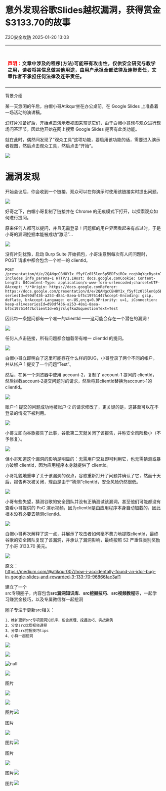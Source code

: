 #  意外发现谷歌Slides越权漏洞，获得赏金$3133.70的故事   
 Z2O安全攻防   2025-01-20 13:03  
  
<table><tbody><tr><td data-colwidth="557" width="557" valign="top" style="word-break: break-all;"><h1 data-selectable-paragraph="" style="white-space: normal;outline: 0px;max-width: 100%;font-family: -apple-system, system-ui, &#34;Helvetica Neue&#34;, &#34;PingFang SC&#34;, &#34;Hiragino Sans GB&#34;, &#34;Microsoft YaHei UI&#34;, &#34;Microsoft YaHei&#34;, Arial, sans-serif;letter-spacing: 0.544px;background-color: rgb(255, 255, 255);box-sizing: border-box !important;overflow-wrap: break-word !important;"><strong style="outline: 0px;max-width: 100%;box-sizing: border-box !important;overflow-wrap: break-word !important;"><span style="outline: 0px;max-width: 100%;font-size: 18px;box-sizing: border-box !important;overflow-wrap: break-word !important;"><span style="color: rgb(255, 0, 0);"><strong><span style="font-size: 15px;"><span leaf="">声明：</span></span></strong></span><span style="font-size: 15px;"></span></span></strong><span style="outline: 0px;max-width: 100%;font-size: 18px;box-sizing: border-box !important;overflow-wrap: break-word !important;"><span style="font-size: 15px;"><span leaf="">文章中涉及的程序(方法)可能带有攻击性，仅供安全研究与教学之用，读者将其信息做其他用途，由用户承担全部法律及连带责任，文章作者不承担任何法律及连带责任。</span></span></span></h1></td></tr></tbody></table>  
背景介绍  
  
某一天悠闲的午后，白帽小哥Atikqur坐在办公桌前，在 Google Slides 上准备着一场活动的演讲稿。  
  
幻灯片准备好后，开始点击演示者视图来预览它们，由于白帽小哥想与观众进行现场问答环节，因此他开始在网上搜索 Google Slides 是否有此类功能。  
  
就在此时，偶然间发现了“观众工具”这项功能，要启用该功能的话，需要进入演示者视图，然后点击观众工具，然后点击“开始”。  
  
![](https://mmbiz.qpic.cn/sz_mmbiz_png/hZj512NN8jkw1I6Y5F8f5LYtbtic0bu4xaX23UQ53s2D3Xwk89I0rjmzt4QVJHvR4Tq1oIRPE3E6v4cHYUUXpGA/640?wx_fmt=png&from=appmsg "")  
# 漏洞发现  
  
开始会议后，你会收到一个链接，观众可以在你演示时使用该链接实时提出问题。  
  
![](https://mmbiz.qpic.cn/sz_mmbiz_png/hZj512NN8jkw1I6Y5F8f5LYtbtic0bu4xZ3MjtFqvQxVc4uQlo41IU09PW0zj6oNicYZa6SduU3SEy8UD38iaXVeQ/640?wx_fmt=png&from=appmsg "")  
  
好奇之下，白帽小哥复制了链接并在 Chrome 的无痕模式下打开，以探索观众如何进行提问。  
  
原来任何人都可以提问，并且无需登录！问题框的用户界面看起来有点过时，于是小哥的漏洞挖掘本能被成功“激活”…  
  
![](https://mmbiz.qpic.cn/sz_mmbiz_png/hZj512NN8jkw1I6Y5F8f5LYtbtic0bu4xYoT1ddicjhzXmEPUqIuiaSJVbu8MlKfzSW8DYm5hbPqvvgG19fT6k9cg/640?wx_fmt=png&from=appmsg "")  
  
没有片刻犹豫，启动 Burp Suite 开始抓包，小哥注意到每次有人问问题时，POST 请求中都会包含一个唯一的 clientId。  
```
POST /presentation/d/e/2QANgcCBH8YIx_f5yfCz0l5len6p5BDFsiROx_rcqbOqYgcByotn7pOpaS3kXb3YYffwepoOXCyzanE8ZCIw/submitquestion?includes_info_params=1 HTTP/1.1Host: docs.google.comCookie: Content-Length: 84Content-Type: application/x-www-form-urlencoded;charset=UTF-8Accept: */*Origin: https://docs.google.comReferer: https://docs.google.com/presentation/d/e/2QANgcCBH8YIx_f5yfCz0l5len6p5BDFsiROx_rcqbOqYgcByotn7pOpaS3kXb3YYffwepoOXCyzanE8ZCIw/askquestion?seriesId=d90df436-a253-48a1-8aea-bf5c19761447Accept-Encoding: gzip, deflate, brAccept-Language: en-US,en;q=0.9Priority: u=1, iConnection: keep-aliveseriesId=d90df436-a253-48a1-8aea-bf5c19761447&clientId=e5j7slqfku2&questionText=Test
```  
  
因此每一条提问都有一个唯一的clientId ——这可能会存在一个潜在的漏洞！  
  
![](https://mmbiz.qpic.cn/sz_mmbiz_png/hZj512NN8jkw1I6Y5F8f5LYtbtic0bu4x4VloiccVZy8PA6jqHuLyEWv1IJUBr3kGHnlrJwKBJVp9ibmPe6rfNn4A/640?wx_fmt=png&from=appmsg "")  
  
任何人点击链接，所有问题都会加载带有唯一 clientId 的提问。  
  
![](https://mmbiz.qpic.cn/sz_mmbiz_png/hZj512NN8jkw1I6Y5F8f5LYtbtic0bu4xIsZoILib29EpEgjd5CXsCpusLOsWBpTbgztx221HSx3vvXJ0VBCEQZg/640?wx_fmt=png&from=appmsg "")  
  
白帽小哥立即明白了这里可能存在什么样的BUG，小哥登录了两个不同的帐户，并从帐户 1 提交了一个问题“Test”。  
  
然后，在另一个浏览器中使用 account-2，复制了 account-1 提问的 clientId，然后拦截account-2提交问题时的请求，然后将其clientId替换为account-1的clientId。  
  
![](https://mmbiz.qpic.cn/sz_mmbiz_png/hZj512NN8jkw1I6Y5F8f5LYtbtic0bu4xqoEzsuPzDiaKhRjk9h4tvKHQe5wsuVCzuQvnxxEt0xnC5NuVO8Ir2FQ/640?wx_fmt=png&from=appmsg "")  
  
账户-1 提交的问题成功地被账户-2 的请求修改了，更关键的是，这甚至可以在不登录的情况下被利用。  
  
![](https://mmbiz.qpic.cn/sz_mmbiz_png/hZj512NN8jkw1I6Y5F8f5LYtbtic0bu4xN3A3llP1nIcD4nU9KVx7LtcktibG5tSE92vJdJnql1ia2lRERqGJKEPw/640?wx_fmt=png&from=appmsg "")  
  
小哥立即向谷歌报告了此事，谷歌第二天就关闭了该报告，并称安全风险极小（不予修复）。  
  
![](https://mmbiz.qpic.cn/sz_mmbiz_png/hZj512NN8jkw1I6Y5F8f5LYtbtic0bu4xWg4rGm08tVHr1tStbFuOcYe2tl0UToXM4g83uWozYSBOEBxK9rSmDA/640?wx_fmt=png&from=appmsg "")  
  
但小哥知道这个漏洞的影响是明显的：无需用户交互即可利用它，也无需猜测或暴力破解 clientId，因为应用程序本身就提供了 clientId。  
  
小哥礼貌地重申了关于该漏洞的观点，谷歌重新打开了问题并确认了它，然而十天后，报告再次被关闭，理由是由于“猜测”clientId，安全风险仍然很低。  
  
![](https://mmbiz.qpic.cn/sz_mmbiz_png/hZj512NN8jkw1I6Y5F8f5LYtbtic0bu4xJeSf51mvIYrfHpVCurQxiajlictXIJibFmiaopVqccnyjuOYqJJ4Xlz79g/640?wx_fmt=png&from=appmsg "")  
  
小哥有些失望，猜测谷歌的安全团队并没有正确测试该漏洞，甚至他们可能都没有查看小哥提供的 PoC 演示视频，因为clientId是由应用程序本身自动加载的，因此根本没有必要去猜测clientId。  
  
![](https://mmbiz.qpic.cn/sz_mmbiz_png/h8P1KUHOKubYoDpEiaibMCSNicx1wtZiaTAW5CSX75jBJh8HfmLO7lmZFA2P9SXDMzATcw5SYeXw1Jex8CsGHd7BQQ/640?wx_fmt=png&from=appmsg "")  
  
白帽小哥再次解释了这一点，并展示了攻击者如何毫不费力地提取clientId，最终谷歌的安全团队复现了该漏洞，并承认了漏洞影响，最终按照 S2 严重性类别奖励了小哥 3133.70 美元。  
  
![](https://mmbiz.qpic.cn/sz_mmbiz_png/hZj512NN8jkw1I6Y5F8f5LYtbtic0bu4xDcdd8bG57cmKhHAc4zzQaXQYKEwXyOs4TRNZMdgJD31zSJSxQ7Ydyw/640?wx_fmt=png&from=appmsg "")  
  
原文：  
https://medium.com/@atikqur007/how-i-accidentally-found-an-idor-bug-in-google-slides-and-rewarded-3-133-70-96866fac3af1  
  
建立了一个  
src专项圈子，内容包含**src漏洞知识库**、**src挖掘技巧**、**src视频教程**等，一起学习赚赏金技巧，以及专属微信群一起挖洞  
  
圈子专注于更新src相关：  
  
```
1、维护更新src专项漏洞知识库，包含原理、挖掘技巧、实战案例
2、分享src优质视频课程
3、分享src挖掘技巧tips
4、小群一起挖洞
```  
  
  
  
![](https://mmbiz.qpic.cn/sz_mmbiz_png/h8P1KUHOKuaRqDOYRFjU73rIsVy2ISg41LkR0ezBlmjJY4Lwgg8mr1A5efwqe0yGE9KTQwLPJTe9zyv3wgYnhA/640?wx_fmt=other&wxfrom=5&wx_lazy=1&wx_co=1&tp=webp "")  
  
![](https://mmbiz.qpic.cn/sz_mmbiz_png/h8P1KUHOKuY813zmiaXibeTuHFXd8WtJAOXg868PqXyjsACp9LhuEeyfB2kTZVOt5Pz48txg7ueRUvDdeefTNKdg/640?wx_fmt=other&wxfrom=5&wx_lazy=1&wx_co=1&tp=webp "")  
  
![](https://mmbiz.qpic.cn/sz_mmbiz_jpg/h8P1KUHOKuZDDDv3NsbJDuSicLzBbwVDCPFgbmiaJ4ibf4LRgafQDdYodOgakdpbU1H6XfFQCL81VTudGBv2WniaDA/640?wx_fmt=other&wxfrom=5&wx_lazy=1&wx_co=1&tp=webp "null")  
  
  
  
![](https://mmbiz.qpic.cn/sz_mmbiz_jpg/h8P1KUHOKuY6DfYOuUzWiaPBBq4L5bV9ZRMpUcFktl9oiazJicibKEVwZoWo5dEaXGHIoa6yOEkfnicbMibJDALxuk1w/640?wx_fmt=other&wxfrom=5&wx_lazy=1&wx_co=1&tp=webp "")  
  
图片  
  
![](https://mmbiz.qpic.cn/sz_mmbiz_png/h8P1KUHOKuaRqDOYRFjU73rIsVy2ISg4Bd1oBmTkA5xlNwZM5fLghYeibMBttWrf57h8sU7xDyTe5udCNicuHo8w/640?wx_fmt=other&wxfrom=5&wx_lazy=1&wx_co=1&tp=webp "")  
  
![](https://mmbiz.qpic.cn/sz_mmbiz_png/h8P1KUHOKuYrUoo5XZpxN9Inq87ic71D6aUeMdaWrKXgYYia2On8nMA7bqWDySa8odAq1a0kkp3WFgf0Zp0Eut0A/640?wx_fmt=other&wxfrom=5&wx_lazy=1&wx_co=1&tp=webp "")  
  
图片![](https://mmbiz.qpic.cn/sz_mmbiz_png/h8P1KUHOKuaRqDOYRFjU73rIsVy2ISg4KKlic4yiafWTpLdejicQe3MllEQc24ypeI3anaK7IjJDVyq1WVQN2yKBA/640?wx_fmt=other&wxfrom=5&wx_lazy=1&wx_co=1&tp=webp "")  
  
  
  
图片  
  
![](https://mmbiz.qpic.cn/sz_mmbiz_png/h8P1KUHOKuY813zmiaXibeTuHFXd8WtJAOHgjJxnq1ibibJgVUx3LwCjZj62vygx8w6rxia1icmIWiax2YlP6S6LmlmlQ/640?wx_fmt=other&wxfrom=5&wx_lazy=1&wx_co=1&tp=webp "")  
  
图片![](https://mmbiz.qpic.cn/sz_mmbiz_png/h8P1KUHOKuY813zmiaXibeTuHFXd8WtJAOApVm8H605qOibxia5DqPHfbWD6lmcweDjGv4DLl45waD068ugw2Iv2vg/640?wx_fmt=other&wxfrom=5&wx_lazy=1&wx_co=1&tp=webp "")  
  
图片  
  
![](https://mmbiz.qpic.cn/sz_mmbiz_png/h8P1KUHOKuY813zmiaXibeTuHFXd8WtJAOwldaSATYOh1WQpk1qz15rLxehOAn4aK7tdbSyNEuHDZpIISCtl6Q8w/640?wx_fmt=other&wxfrom=5&wx_lazy=1&wx_co=1&tp=webp "")  
  
图片![](https://mmbiz.qpic.cn/sz_mmbiz_png/h8P1KUHOKuaRqDOYRFjU73rIsVy2ISg4jFsKRMMNDKbsAZhscCiagnyJScMVmFUqMtae5omlLRdu095mywWszjQ/640?wx_fmt=other&wxfrom=5&wx_lazy=1&wx_co=1&tp=webp "")  
  
图片![](https://mmbiz.qpic.cn/sz_mmbiz_png/h8P1KUHOKuaRqDOYRFjU73rIsVy2ISg4uGJ2SA5BhZ3UyibZvVmcP3sozQEOfVr0jftWpC3YkpDiaAicS1ib3EgXHA/640?wx_fmt=other&wxfrom=5&wx_lazy=1&wx_co=1&tp=webp "")  
  
  
  
